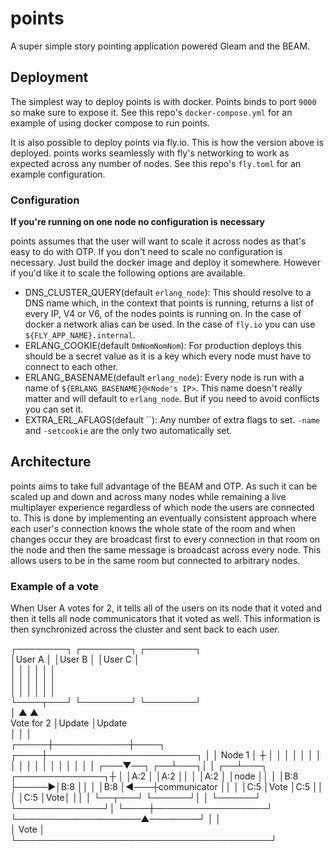# points

A super simple story pointing application powered Gleam and the BEAM.

## Deployment

The simplest way to deploy points is with docker. Points binds to port `9000` so make sure to expose it. See this repo's `docker-compose.yml` for an example of using docker compose to run points.

It is also possible to deploy points via fly.io. This is how the version above is deployed. points works seamlessly with fly's networking to work as expected across any number of nodes. See this repo's `fly.toml` for an example configuration.

### Configuration

**If you're running on one node no configuration is necessary**

points assumes that the user will want to scale it across nodes as that's easy to do with OTP. If you don't need to scale no configuration is necessary. Just build the docker image and deploy it somewhere. However if you'd like it to scale the following options are available.

- DNS_CLUSTER_QUERY(default `erlang_node`): This should resolve to a DNS name which, in the context that points is running, returns a list of every IP, V4 or V6, of the nodes points is running on. In the case of docker a network alias can be used. In the case of `fly.io` you can use `${FLY_APP_NAME}.internal`.
- ERLANG_COOKIE(default `OmNomNomNom`): For production deploys this should be a secret value as it is a key which every node must have to connect to each other.
- ERLANG_BASENAME(default `erlang_node`): Every node is run with a name of `${ERLANG_BASENAME}@<Node's IP>`. This name doesn't really matter and will default to `erlang_node`. But if you need to avoid conflicts you can set it.
- EXTRA_ERL_AFLAGS(default ``): Any number of extra flags to set. `-name` and `-setcookie` are the only two automatically set.

## Architecture

points aims to take full advantage of the BEAM and OTP. As such it can be scaled up and down and across many nodes while remaining a live multiplayer experience regardless of which node the users are connected to. This is done by implementing an eventually consistent approach where each user's connection knows the whole state of the room and when changes occur they are broadcast first to every connection in that room on the node and then the same message is broadcast across every node. This allows users to be in the same room but connected to arbitrary nodes.

### Example of a vote

When User A votes for 2, it tells all of the users on its node that it voted and then it tells all node communicators that it voted as well. This information is then synchronized across the cluster and sent back to each user.

 ┌────────┐   ┌────────┐   ┌────────┐                    
 │User A  │   │User B  │   │User C  │                    
 │        │   │        │   │        │                    
 │        │   │        │   │        │                    
 │        │   │        │   │        │                    
 └────┬───┘   └────────┘   └────────┘                    
      │            ▲           ▲                         
      Vote for 2   │Update     │Update                   
      │            │           │                         
┌─────┼────────────┼────┐ ┌────┼────────────────────────┐
│     │  Node 1    │    ┼ │    │                        │
│     │            │    │ │    │                        │
│     │            │    │ │    │                        │
│ ┌───▼──┐      ┌──┴───┐│ │ ┌──┴───┐    ┌──────────────┐┼
│ │A:2   │      │A:2   ││ │ │A:2   │    │node          ││
│ │B:8   ├─────►│B:8   ││ │ │B:8   │◄───┼communicator  ││
│ │C:5   │Vote  │C:5   ││ │ │C:5   │Vote│              ││
│ └──┬───┘      └──────┘│ │ └──────┘    └──────────────┘│
└────┼──────────────────┘ └────────────────────▲────────┘
     │                                         │         
     │             Vote                        │         
     └─────────────────────────────────────────┘
